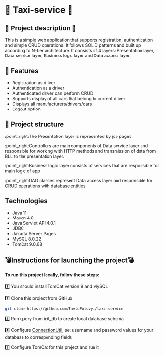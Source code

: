 # :oncoming_taxi: Taxi-service :oncoming_taxi:
<h2>📣 Project description 📣</h2>
This is a simple web application that supports registration, authentication and simple CRUD operations.
It follows SOLID patterns and built up according to N-tier architecture. It consists of 4 layers:
Presentation layer, Data service layer, Business logic layer and Data access layer.

## <h2>:bookmark_tabs: Features</h2>
* Registration as driver
* Authentication as a driver
* Authenticated driver can perform CRUD
* Supports display of all cars that belong to current driver
* Displays all manufacturers/drivers/cars
* Logout option

## <h2>:file_folder: Project structure</h2>
<p>:point_right:The Presentation layer is represented by jsp pages</p>
<p>:point_right:Controllers are main components of Data service layer and responsible for working with HTTP methods and transmission of data from BLL to the presentation layer. </p>
<p>:point_right:Business logic layer consists of services that are responsible for main logic of app</p>
<p>:point_right:DAO classes represent Data access layer 
and responsible for CRUD operations with database entities</p>

## <h2>Technologies</h2>
* Java 11
* Maven 4.0
* Java Servlet API 4.0.1
* JDBC
* Jakarta Server Pages
* MySQL 8.0.22
* TomCat 9.0.68

## <h2>:bomb:Instructions for launching the project:bomb:</h2>
<h4>To run this project locally, follow these steps:</h4>

1️⃣ You should install TomCat version 9 and MySQL

2️⃣  Clone this project from GitHub
```bash
git clone https://github.com/PavloPolovyi/taxi-service
```
3️⃣  Run query from init_db to create local database schema

4️⃣  Configure [ConnectionUtil](src/main/java/taxi/util/ConnectionUtil.java), set username and password values for your database to corresponding fields

5️⃣  Configure TomCat for this project and run it

